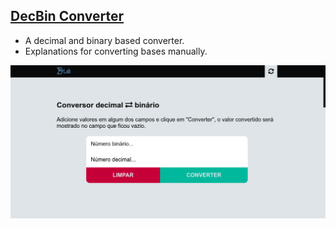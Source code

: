 ## [DecBin Converter](https://darktechlc.github.io/decbin/)

- A decimal and binary based converter.
- Explanations for converting bases manually.

!["DecBin preview"](img/preview.png)